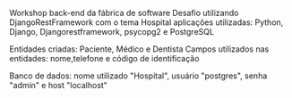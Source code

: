 Workshop back-end da fábrica de software Desafio utilizando DjangoRestFramework com o tema Hospital aplicações utilizadas: Python, Django, Djangorestframework, psycopg2 e PostgreSQL

Entidades criadas: Paciente, Médico e Dentista
Campos utilizados nas entidades: nome,telefone e código de identificação

Banco de dados: nome utilizado "Hospital", usuário "postgres", senha "admin" e host "localhost"
